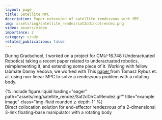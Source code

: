 ```yaml
---
layout: page
title: Satellite MPC
description: Paper extension of satellite rendezvous with MPC
img: assets/img/satellite_rendez/sat2ddircolrendez.png
video: assers/video
importance: 2
category: study
related_publications: false
---
```


During Gradschool, I worked on a project for CMU-16.748 (Underactuated Robotics) taking a recent paper related to underactuated robotics, reimplementing it, and extending some piece of it. Working with fellow labmate Danny Vedova, we worked with This <a href="https://link.springer.com/article/10.1007/s10846-016-0396-2"> paper </a> from Tomasz Rybus et. al. using non-linear MPC to solve a rendezvous problem with a rotating body.

<div class="row">
    <div class="col-sm mt-3 mt-md-0">
        {% include figure.liquid loading="eager" path="assets/img/satellite_rendez/Sat2dDirColRendez.gif" title="example image" class="img-fluid rounded z-depth-1" %}
    </div>
</div>
<div class="caption">
    Direct collocation solution for end-effector rendezvous of a 2-dimensional 3-link floating-base manipulator with a rotating body
</div>
